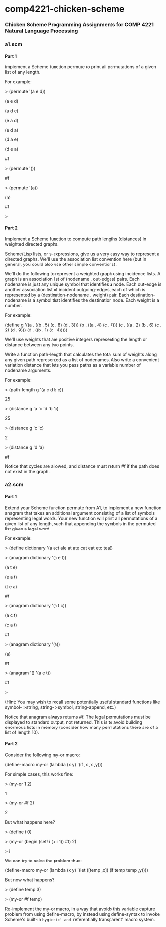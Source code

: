 # comp4221-chicken-scheme

### Chicken Scheme Programming Assignments for COMP 4221 Natural Language Processing

### a1.scm
#### Part 1 

Implement a Scheme function permute to print all permutations of a given list of any length.

For example:


\> (permute '(a e d))

(a e d)

(a d e)

(e a d)

(e d a)

(d a e)

(d e a)

#f

\> (permute '())

#f

\> (permute '(a))

(a)

#f

\>

#### Part 2

Implement a Scheme function to compute path lengths (distances) in weighted directed graphs.

Scheme/Lisp lists, or s-expressions, give us a very easy way to represent a directed graphs. We'll use the association list convention here (but in general, you could also use other simple conventions).

We'll do the following to represent a weighted graph using incidence lists. A graph is an association list of (nodename . out-edges) pairs. Each nodename is just any unique symbol that identifies a node. Each out-edge is another association list of incident outgoing-edges, each of which is represented by a (destination-nodename . weight) pair. Each destination-nodename is a symbol that identifies the destination node. Each weight is a number.

For example:

(define g
  '((a . ((b . 5) (c . 8) (d . 3)))
   (b . ((a . 4) (c . 7)))
   (c . ((a . 2) (b . 6) (c . 2) (d . 9)))
   (d . ((b . 1) (c . 4)))))

We'll use weights that are positive integers representing the length or distance between any two points.

Write a function path-length that calculates the total sum of weights along any given path represented as a list of nodenames. Also write a convenient variation distance that lets you pass paths as a variable number of nodename arguments.

For example:


\> (path-length g '(a c d b c))

25

\> (distance g 'a 'c 'd 'b 'c)

25

\> (distance g 'c 'c)

2

\> (distance g 'd 'a)

#f

Notice that cycles are allowed, and distance must return #f if the path does not exist in the graph.

### a2.scm
#### Part 1

Extend your Scheme function permute from A1, to implement a new function anagram that takes an additional argument consisting of a list of symbols representing legal words. Your new function will print all permutations of a given list of any length, such that appending the symbols in the permuted list gives a legal word.

For example:


\> (define dictionary '(a act ale at ate cat eat etc tea))

\> (anagram dictionary '(a e t))

(a t e)

(e a t)

(t e a)

#f

\> (anagram dictionary '(a t c))

(a c t)

(c a t)

#f

\> (anagram dictionary '(a))

(a)

#f

\> (anagram '() '(a e t))

#f

\>

(Hint: You may wish to recall some potentially useful standard functions like symbol-
\>string, string-
\>symbol, string-append, etc.)

Notice that anagram always returns #f. The legal permutations must be displayed to standard output, not returned. This is to avoid building enormous lists in memory (consider how many permutations there are of a list of length 10).

#### Part 2

Consider the following my-or macro:

(define-macro my-or
  (lambda (x y) `(if ,x ,x ,y)))

For simple cases, this works fine:

\> (my-or 1 2)

1

\> (my-or #f 2)

2

But what happens here?

\> (define i 0)

\> (my-or
  (begin
    (set! i (+ i 1))
    #t)
  2)

\> i

We can try to solve the problem thus:

(define-macro my-or
  (lambda (x y)
    `(let ([temp ,x])
       (if temp temp ,y))))

But now what happens?


\> (define temp 3)

\> (my-or #f temp)

Re-implement the my-or macro, in a way that avoids this variable capture problem from using define-macro, by instead using define-syntax to invoke Scheme's built-in `hygienic' and `referentially transparent' macro system.

